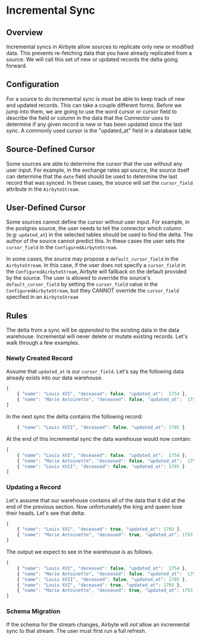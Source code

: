 # Incremental Sync

## Overview

Incremental syncs in Airbyte allow sources to replicate only new or modified data. This prevents re-fetching data that you have already replicated from a source. We will call this set of new or updated records the delta going forward.

## Configuration

For a source to do incremental sync is must be able to keep track of new and updated records. This can take a couple different forms. Before we jump into them, we are going to use the word cursor or cursor field to describe the field or column in the data that the Connector uses to determine if any given record is new or has been updated since the last sync. A commonly used cursor is the "updated_at" field in a database table. 

## Source-Defined Cursor

Some sources are able to determine the cursor that the use without any user input. For example, in the exchange rates api source, the source itself can determine that the `date` field should be used to determine the last record that was synced. In these cases, the source will set the `cursor_field` attribute in the `AirbyteStream`.

## User-Defined Cursor

Some sources cannot define the cursor without user input. For example, in the postgres source, the user needs to tell the connector which column (e.g: `updated_at`) in the selected tables should be used to find the delta. The author of the source cannot predict this. In these cases the user sets the `cursor_field` in the `ConfiguredAirbyteStream`.

In some cases, the source may propose a `default_cursor_field` in the `AirbyteStream`. In this case, if the user does not specify a `cursor_field` in the `ConfiguredAirbyteStream`, Airbyte will fallback on the default provided by the source. The user is allowed to override the source's `default_cursor_field` by setting the `cursor_field` value in the `ConfiguredAirbyteStream`, but they CANNOT override the `cursor_field` specified in an `AirbyteStream`

## Rules

The delta from a sync will be _appended_ to the existing data in the data warehouse. Incremental will never delete or mutate existing records. Let's walk through a few examples.

### Newly Created Record

Assume that `updated_at` is our `cursor_field`. Let's say the following data already exists into our data warehouse.

```javascript
[
    { "name": "Louis XVI", "deceased": false, "updated_at":  1754 },
    { "name": "Marie Antoinette", "deceased": false, "updated_at":  1755 }
]
```

In the next sync the delta contains the following record:

```javascript
    { "name": "Louis XVII", "deceased": false, "updated_at": 1785 }
```

At the end of this incremental sync the data warehouse would now contain:

```javascript
[
    { "name": "Louis XVI", "deceased": false, "updated_at":  1754 },
    { "name": "Marie Antoinette", "deceased": false, "updated_at":  1755 },
    { "name": "Louis XVII", "deceased": false, "updated_at": 1785 }
]
```

### Updating a Record

Let's assume that our warehouse contains all of the data that it did at the end of the previous section. Now unfortunately the king and queen lose their heads. Let's see that delta:

```javascript
[
    { "name": "Louis XVI", "deceased": true, "updated_at": 1793 },
    { "name": "Marie Antoinette", "deceased": true, "updated_at": 1793 }
]
```

The output we expect to see in the warehouse is as follows.

```javascript
[
    { "name": "Louis XVI", "deceased": false, "updated_at":  1754 },
    { "name": "Marie Antoinette", "deceased": false, "updated_at":  1755 },
    { "name": "Louis XVII", "deceased": false, "updated_at": 1785 },
    { "name": "Louis XVI", "deceased": true, "updated_at": 1793 },
    { "name": "Marie Antoinette", "deceased": true, "updated_at": 1793 }
]
```

### Schema Migration

If the schema for the stream changes, Airbyte will _not_ allow an incremental sync to that stream. The user must first run a full refresh.

